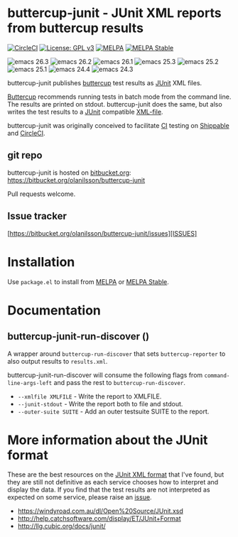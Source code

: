 # buttercup-junit - JUnit XML reports from buttercup results

[![CircleCI](https://circleci.com/bb/olanilsson/buttercup-junit/tree/master.svg?style=shield&circle-token=0114ae411116984dae168da481f600ef300e78e4)](https://circleci.com/bb/olanilsson/buttercup-junit/tree/master)
[![License: GPL v3](https://img.shields.io/badge/License-GPL%20v3-blue.svg)](https://www.gnu.org/licenses/gpl-3.0)
[![MELPA](https://melpa.org/packages/buttercup-junit-badge.svg)](https://melpa.org/#/buttercup-junit)
[![MELPA Stable](https://stable.melpa.org/packages/buttercup-junit-badge.svg)](https://stable.melpa.org/#/buttercup-junit)

![emacs 26.3](https://img.shields.io/badge/emacs-26.3-brightgreen.svg)
![emacs 26.2](https://img.shields.io/badge/emacs-26.2-brightgreen.svg)
![emacs 26.1](https://img.shields.io/badge/emacs-26.1-brightgreen.svg)
![emacs 25.3](https://img.shields.io/badge/emacs-25.3-brightgreen.svg)
![emacs 25.2](https://img.shields.io/badge/emacs-25.2-brightgreen.svg)
![emacs 25.1](https://img.shields.io/badge/emacs-25.1-brightgreen.svg)
![emacs 24.4](https://img.shields.io/badge/emacs-24.4-brightgreen.svg)
![emacs 24.3](https://img.shields.io/badge/emacs-24.3-brightgreen.svg)

buttercup-junit publishes [buttercup][BUTTERCUP] test results as
[JUnit][JUNIT] XML files.

[Buttercup][BUTTERCUP] recommends running tests in batch mode
from the command line.  The results are printed on stdout.  buttercup-junit
does the same, but also writes the test results to a [JUnit][JUNIT]
compatible [XML-file][JUNITXSD].

buttercup-junit was originally conceived to facilitate [CI][CI]
testing on [Shippable][SHIPPABLE] and [CircleCI][CIRCLECI].

[SHIPPABLE]: https://shippable.com "Shippable"
[CIRCLECI]: https://circleci.com "CircleCI"
[BUTTERCUP]: https://github.com/jorgenschaefer/emacs-buttercup "Emacs Buttercup"
[JUNIT]: https://junit.org "JUnit Home"
[JUNITXSD]: https://windyroad.com.au/dl/Open%20Source/JUnit.xsd "JUnit xsd"
[CI]: https://en.wikipedia.org/wiki/Continuous_integration "Continous Integration on Wikipedia"

## git repo

buttercup-junit is hosted on [bitbucket.org][BITBUCKET]:
https://bitbucket.org/olanilsson/buttercup-junit

Pull requests welcome.

[BITBUCKET]: https://bitbucket.org "BitBucket"

## Issue tracker

[https://bitbucket.org/olanilsson/buttercup-junit/issues][ISSUES]

[ISSUES]: https://bitbucket.org/olanilsson/buttercup-junit/issues "Buttercup JUnit Issues"

# Installation

Use `package.el` to install from [MELPA][MELPA] or [MELPA
Stable][MELPASTABLE].

[MELPA]: https://melpa.org "MELPA"
[MELPASTABLE]: https://stable.melpa.org "MELPA Stable"

# Documentation

## buttercup-junit-run-discover ()

A wrapper around `buttercup-run-discover` that sets
`buttercup-reporter` to also output results to `results.xml`.

buttercup-junit-run-discover will consume the following flags from
`command-line-args-left` and pass the rest to
`buttercup-run-discover`.

 * `--xmlfile XMLFILE` - Write the report to XMLFILE.
 * `--junit-stdout` - Write the report both to file and stdout.
 * `--outer-suite SUITE` - Add an outer testsuite SUITE to the report.

# More information about the JUnit format

These are the best resources on the [JUnit XML format][JUNITXSD] that I've found,
but they are still not definitive as each service chooses how to
interpret and display the data.  If you find that the test results are
not interpreted as expected on some service, please raise an
[issue][ISSUES].

 * https://windyroad.com.au/dl/Open%20Source/JUnit.xsd
 * http://help.catchsoftware.com/display/ET/JUnit+Format
 * http://llg.cubic.org/docs/junit/
